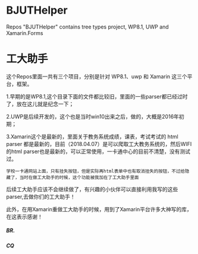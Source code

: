 # BJUTHelper
Repos "BJUTHelper"  contains tree types project, WP8.1, UWP and Xamarin.Forms

# 工大助手

这个Repos里面一共有三个项目，分别是针对 WP8.1、uwp 和 Xamarin 这三个平台，框架。

1.早期的是WP8.1,这个目录下面的文件都比较旧，里面的一些parser都已经过时了，放在这儿就是纪念一下；

2.UWP是后续开发的，这个也是当时win10出来之后，做的，大概是2016年初期；

3.Xamarin这个是最新的，里面关于教务系统成绩，课表，考试考试的 html parser 都是最新的，目前（2018.04.07）是可以爬取工大教务系统的，然后WIFI的html parser也是最新的，可以正常使用，一卡通中心的目前不清楚，没有测试过。

`学校一卡通网站上面，只有挂失按钮，但是实际再html表单中也有取消挂失的按钮，不过给隐藏了，当时在做工大助手的时候，这个功能被我加在了工大助手里面`

后续工大助手应该不会继续做了，有兴趣的小伙伴可以直接利用我写的这些parser,去做你们的工大助手！

此外，在用Xamarin重做工大助手的时候，用到了Xamarin平台许多大神写的库，在这表示感谢！

##### BR.
##### CQ
